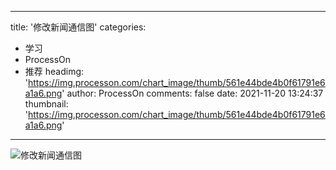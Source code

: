 
---
title: '修改新闻通信图'
categories: 
 - 学习
 - ProcessOn
 - 推荐
headimg: 'https://img.processon.com/chart_image/thumb/561e44bde4b0f61791e6a1a6.png'
author: ProcessOn
comments: false
date: 2021-11-20 13:24:37
thumbnail: 'https://img.processon.com/chart_image/thumb/561e44bde4b0f61791e6a1a6.png'
---

<div>   
<img class="thumb" alt="修改新闻通信图" src="https://img.processon.com/chart_image/thumb/561e44bde4b0f61791e6a1a6.png" referrerpolicy="no-referrer">
<p></p>  
</div>
            